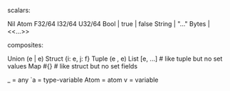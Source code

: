 

scalars:

Nil
Atom
F32/64
I32/64
U32/64
Bool    | true | false
String  | "..."
Bytes   | <<...>>


composites:

Union  (e | e)
Struct {i: e, j: f}
Tuple  (e , e)
List   [e, ...]   # like tuple but no set values
Map    #{}  # like struct but no set fields



_    = any
`a   = type-variable
Atom = atom
v    = variable

